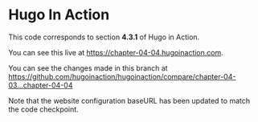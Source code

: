 Hugo In Action
===============

This code corresponds to section **4.3.1** of Hugo in Action.

You can see this live at https://chapter-04-04.hugoinaction.com.

You can see the changes made in this branch at https://github.com/hugoinaction/hugoinaction/compare/chapter-04-03...chapter-04-04

Note that the website configuration baseURL has been updated to match the code checkpoint.

